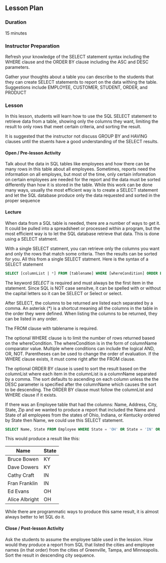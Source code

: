 ## Lesson Plan

### Duration

15 minutes

### Instructor Preparation

Refresh your knowledge of the SELECT statement syntax including the WHERE clause and the ORDER BY clause including the ASC and DESC parameters.

Gather your thoughts about a table you can describe to the students that they can create SELECT statements to report on the data withing the table. Suggestions include EMPLOYEE, CUSTOMER, STUDENT, ORDER, and PRODUCT

### Lesson

In this lesson, students will learn how to use the SQL SELECT statement to retrieve data from a table, showing only the columns they want, limiting the result to only rows that meet certain criteria, and sorting the result.

It is suggested that the instructor not discuss GROUP BY and HAVING clauses until the stuents have a good understanding of the SELECT results.

#### Open / Pre-lesson Activity

Talk about the data in SQL tables like employees and how there can be many rows in this table about all employees. Sometimes, reports need the information on all employes, but most of the time, only certain information on certain employees are needed for the report and the data must be sorted differently than how it is stored in the table. While this work can be done many ways, usually the most efficient way is to create a SELECT statement and let the SQL database produce only the data requested and sorted in the proper sequence

#### Lecture

When data from a SQL table is needed, there are a number of ways to get it. It could be pulled into a spreadsheet or processed within a program, but the most efficient way is to let the SQL database retrieve that data. This is done using a SELECT statment.

With a single SELECT statment, you can retrieve only the columns you want and only the rows that match some criteria. Then the results can be sorted for you. All this from a single SELECT statment. Here is the syntax of a SELECT statement

```sql
SELECT [columnList | *] FROM [tablename] WHERE [whereCondition] ORDER BY [columnList]
```

The keyword _SELECT_ is required and must always be the first item in the statement. Since SQL is NOT case sensitve, it can be spelled with or without the capital letters so it can be SELECT or Select or select.

After SELECT, the columns to be returned are listed each separated by a comma. An asterisk (*) is a shortcut meaning all the columns in the table in the order they were defined. When listing the columns to be returned, they can be listed in any order.

The FROM clause with tablename is required.

The optional WHERE clause is to limit the number of rows returned based on the whereCondition. The whereCondition is in the form of columnName comparator value. Multiple where conditions can include the logical AND, OR, NOT. Parentheses can be used to change the order of evaluation. If the WHERE clause exists, it must come right after the FROM clause.

The optional ORDER BY clause is used to sort the result based on the columnList where each item in the columnList is a columnName separated by a comma. The sort defaults to ascending on each column unless the the DESC parameter is specified after the columnName which causes the sort to be descending. The ORDER BY clause must follow the columnList and WHERE clause if it exists.

If there was an Employee table that had the columns: Name, Address, City, State, Zip and we wanted to produce a report that included the Name and State of all employees from the states of Ohio, Indiana, or Kentucky ordered by State then Name, we could use this SELECT statement.

```sql
SELECT Name, State FROM Employee WHERE State = 'OH' OR State = 'IN' OR State = 'KY' ORDER BY State, Name
```

This would produce a result like this:

| Name | State |
| ---- | ----- |
| Bruce Bowen | KY |
| Dave Dowers | KY |
| Cathy Craft | IN |
| Fran Franklin | IN |
| Ed Evans | OH |
| Alice Albright | OH | 

While there are programmatic ways to produce this same result, it is almost always better to let SQL do it.

#### Close / Post-lesson Activity

Ask the students to assume the employee table used in the lession. How would they produce a report from SQL that listed the cities and employee names (in that order) from the cities of Greenville, Tampa, and Minneapolis. Sort the result in descending city sequence.

